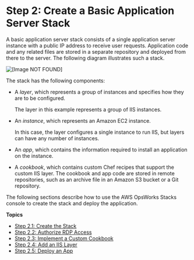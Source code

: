 # Step 2: Create a Basic Application Server Stack<a name="gettingstarted-windows-basic"></a>

A basic application server stack consists of a single application server instance with a public IP address to receive user requests\. Application code and any related files are stored in a separate repository and deployed from there to the server\. The following diagram illustrates such a stack\.

![\[Image NOT FOUND\]](http://docs.aws.amazon.com/opsworks/latest/userguide/images/php_walkthrough_arch_2_windows.png)

The stack has the following components:
+ A *layer*, which represents a group of instances and specifies how they are to be configured\.

  The layer in this example represents a group of IIS instances\.
+ An *instance*, which represents an Amazon EC2 instance\.

  In this case, the layer configures a single instance to run IIS, but layers can have any number of instances\.
+ An *app*, which contains the information required to install an application on the instance\.
+ A *cookbook*, which contains custom Chef recipes that support the custom IIS layer\. The cookbook and app code are stored in remote repositories, such as an archive file in an Amazon S3 bucket or a Git repository\.

The following sections describe how to use the AWS OpsWorks Stacks console to create the stack and deploy the application\.

**Topics**
+ [Step 2\.1: Create the Stack](gettingstarted-windows-stack.md)
+ [Step 2\.2: Authorize RDP Access](gettingstarted-windows-rdp.md)
+ [Step 2\.3: Implement a Custom Cookbook](gettingstarted-windows-cookbook.md)
+ [Step 2\.4: Add an IIS Layer](gettingstarted-windows-iis-layer.md)
+ [Step 2\.5: Deploy an App](gettingstarted-windows-deploy.md)